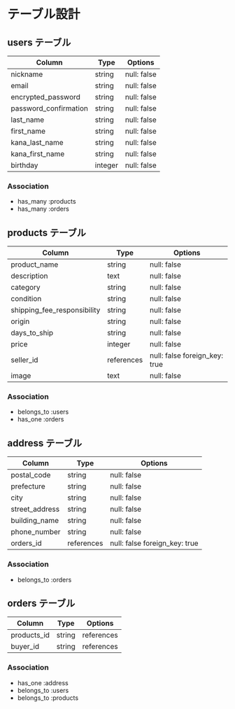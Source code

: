 # テーブル設計

## users テーブル
| Column             | Type   | Options     |
| ------------------ | ------ | ----------- |
| nickname           | string | null: false |
| email              | string | null: false |
| encrypted_password | string | null: false |
| password_confirmation | string | null: false |
| last_name          | string | null: false |
| first_name         | string | null: false |
| kana_last_name     | string | null: false |
| kana_first_name    | string | null: false |
| birthday          | integer | null: false |

### Association

- has_many :products
- has_many :orders

## products テーブル
| Column             | Type   | Options     |
| ------------------ | ------ | ----------- |
| product_name       | string | null: false |
| description        | text   | null: false |
| category           | string | null: false |
| condition          | string | null: false |
| shipping_fee_responsibility | string | null: false |
| origin             | string | null: false |
| days_to_ship       | string | null: false |
| price              | integer | null: false |
| seller_id          | references | null: false foreign_key: true |
| image             | text | null: false |

### Association

- belongs_to :users
- has_one :orders

## address テーブル
| Column             | Type   | Options     |
| ------------------ | ------ | ----------- |
| postal_code        | string | null: false |
| prefecture         | string | null: false |
| city               | string | null: false |
| street_address     | string | null: false |
| building_name      | string | null: false |
| phone_number       | string | null: false |
| orders_id | references | null: false foreign_key: true |

### Association

- belongs_to :orders

## orders テーブル
| Column             | Type   | Options     |
| ------------------ | ------ | ----------- |
| products_id        | string | references | null: false foreign_key: true |
| buyer_id           | string | references | null: false foreign_key: true |
### Association

- has_one :address
- belongs_to :users
- belongs_to :products